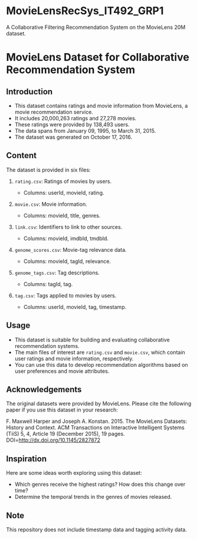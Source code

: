 # MovieLensRecSys_IT492_GRP1
A Collaborative Filtering Recommendation System on the MovieLens 20M dataset.

# MovieLens Dataset for Collaborative Recommendation System

## Introduction

- This dataset contains ratings and movie information from MovieLens, a movie recommendation service.
- It includes 20,000,263 ratings and 27,278 movies.
- These ratings were provided by 138,493 users.
- The data spans from January 09, 1995, to March 31, 2015.
- The dataset was generated on October 17, 2016.

## Content

The dataset is provided in six files:

1. `rating.csv`: Ratings of movies by users.
    - Columns: userId, movieId, rating.

2. `movie.csv`: Movie information.
    - Columns: movieId, title, genres.

3. `link.csv`: Identifiers to link to other sources.
    - Columns: movieId, imdbId, tmdbId.

4. `genome_scores.csv`: Movie-tag relevance data.
    - Columns: movieId, tagId, relevance.

5. `genome_tags.csv`: Tag descriptions.
    - Columns: tagId, tag.

6. `tag.csv`: Tags applied to movies by users.
    - Columns: userId, movieId, tag, timestamp.

## Usage

- This dataset is suitable for building and evaluating collaborative recommendation systems.
- The main files of interest are `rating.csv` and `movie.csv`, which contain user ratings and movie information, respectively.
- You can use this data to develop recommendation algorithms based on user preferences and movie attributes.

## Acknowledgements

The original datasets were provided by MovieLens. Please cite the following paper if you use this dataset in your research:

F. Maxwell Harper and Joseph A. Konstan. 2015. The MovieLens Datasets: History and Context. ACM Transactions on Interactive Intelligent Systems (TiiS) 5, 4, Article 19 (December 2015), 19 pages. DOI=http://dx.doi.org/10.1145/2827872

## Inspiration

Here are some ideas worth exploring using this dataset:
- Which genres receive the highest ratings? How does this change over time?
- Determine the temporal trends in the genres of movies released.

## Note

This repository does not include timestamp data and tagging activity data.

